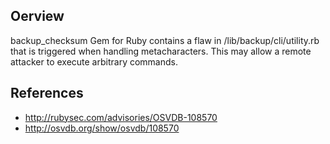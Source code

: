 ## Oerview
backup_checksum Gem for Ruby contains a flaw in /lib/backup/cli/utility.rb
that is triggered when handling metacharacters. This may allow a remote
attacker to execute arbitrary commands.


## References
- http://rubysec.com/advisories/OSVDB-108570
- http://osvdb.org/show/osvdb/108570

